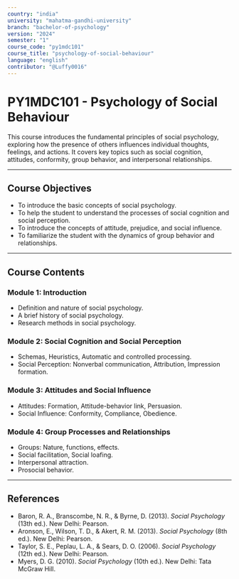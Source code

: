 ```yaml
---
country: "india"
university: "mahatma-gandhi-university"
branch: "bachelor-of-psychology"
version: "2024"
semester: "1"
course_code: "py1mdc101"
course_title: "psychology-of-social-behaviour"
language: "english"
contributor: "@Luffy0016"
---
```

# PY1MDC101 - Psychology of Social Behaviour

This course introduces the fundamental principles of social psychology, exploring how the presence of others influences individual thoughts, feelings, and actions. It covers key topics such as social cognition, attitudes, conformity, group behavior, and interpersonal relationships.

---
## Course Objectives

* To introduce the basic concepts of social psychology.
* To help the student to understand the processes of social cognition and social perception.
* To introduce the concepts of attitude, prejudice, and social influence.
* To familiarize the student with the dynamics of group behavior and relationships.

---
## Course Contents

### Module 1: Introduction  
* Definition and nature of social psychology.
* A brief history of social psychology.
* Research methods in social psychology.

### Module 2: Social Cognition and Social Perception 
* Schemas, Heuristics, Automatic and controlled processing.
* Social Perception: Nonverbal communication, Attribution, Impression formation.

### Module 3: Attitudes and Social Influence  
* Attitudes: Formation, Attitude-behavior link, Persuasion.
* Social Influence: Conformity, Compliance, Obedience.

### Module 4: Group Processes and Relationships  
* Groups: Nature, functions, effects.
* Social facilitation, Social loafing.
* Interpersonal attraction.
* Prosocial behavior.

---
## References
* Baron, R. A., Branscombe, N. R., & Byrne, D. (2013). *Social Psychology* (13th ed.). New Delhi: Pearson.
* Aronson, E., Wilson, T. D., & Akert, R. M. (2013). *Social Psychology* (8th ed.). New Delhi: Pearson.
* Taylor, S. E., Peplau, L. A., & Sears, D. O. (2006). *Social Psychology* (12th ed.). New Delhi: Pearson.
* Myers, D. G. (2010). *Social Psychology* (10th ed.). New Delhi: Tata McGraw Hill.

